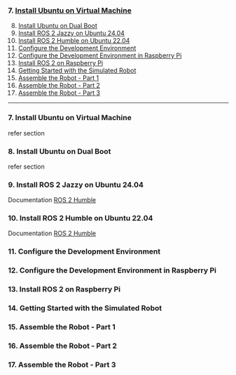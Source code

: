 ### 7. [Install Ubuntu on Virtual Machine](#7)<a id='7.'></a>

8. [Install Ubuntu on Dual Boot](#8)
9. [<LAB>Install ROS 2 Jazzy on Ubuntu 24.04</LAB>](#9)
10. [<LAB>Install ROS 2 Humble on Ubuntu 22.04</LAB>](#10)
11. [<LAB>Configure the Development Environment</LAB>](#11)
12. [<HWLAB>Configure the Development Environment in Raspberry Pi</HWLAB>](#12)
13. [<HWLAB>Install ROS 2 on Raspberry Pi</HWLAB>](#13)
14. [<LAB>Getting Started with the Simulated Robot</LAB>](#14)
15. [<HWLAB>Assemble the Robot - Part 1</HWLAB>](#15)
16. [<HWLAB>Assemble the Robot - Part 2</HWLAB>](#16)
17. [<HWLAB>Assemble the Robot - Part 3</HWLAB>](#17)

---

### 7. Install Ubuntu on Virtual Machine<a id='7'></a>

refer section

### 8. Install Ubuntu on Dual Boot<a id='8'></a>

refer section

### 9. <LAB>Install ROS 2 Jazzy on Ubuntu 24.04</LAB><a id='9'></a>

Documentation [ROS 2 Humble](https://docs.ros.org/en/jazzy/Installation/Ubuntu-Install-Debs.html)

### 10. <LAB>Install ROS 2 Humble on Ubuntu 22.04</LAB><a id='10'></a>

Documentation [ROS 2 Humble](https://docs.ros.org/en/humble/Installation/Ubuntu-Install-Debs.html)

### 11. <LAB>Configure the Development Environment</LAB><a id='11'></a>

### 12. <HWLAB>Configure the Development Environment in Raspberry Pi</HWLAB><a id='12'></a>

### 13. <HWLAB>Install ROS 2 on Raspberry Pi</HWLAB><a id='13'></a>

### 14. <LAB>Getting Started with the Simulated Robot</LAB><a id='14'></a>

### 15. <HWLAB>Assemble the Robot - Part 1</HWLAB><a id='15'></a>

### 16. <HWLAB>Assemble the Robot - Part 2</HWLAB><a id='16'></a>

### 17. <HWLAB>Assemble the Robot - Part 3</HWLAB><a id='17'></a>
